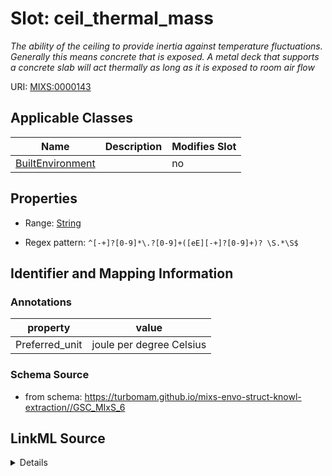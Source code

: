 # Slot: ceil_thermal_mass


_The ability of the ceiling to provide inertia against temperature fluctuations. Generally this means concrete that is exposed. A metal deck that supports a concrete slab will act thermally as long as it is exposed to room air flow_



URI: [MIXS:0000143](https://w3id.org/mixs/0000143)



<!-- no inheritance hierarchy -->




## Applicable Classes

| Name | Description | Modifies Slot |
| --- | --- | --- |
[BuiltEnvironment](BuiltEnvironment.md) |  |  no  |







## Properties

* Range: [String](String.md)

* Regex pattern: `^[-+]?[0-9]*\.?[0-9]+([eE][-+]?[0-9]+)? \S.*\S$`





## Identifier and Mapping Information





### Annotations

| property | value |
| --- | --- |
| Preferred_unit | joule per degree Celsius |



### Schema Source


* from schema: https://turbomam.github.io/mixs-envo-struct-knowl-extraction//GSC_MIxS_6




## LinkML Source

<details>
```yaml
name: ceil_thermal_mass
annotations:
  Preferred_unit:
    tag: Preferred_unit
    value: joule per degree Celsius
description: The ability of the ceiling to provide inertia against temperature fluctuations.
  Generally this means concrete that is exposed. A metal deck that supports a concrete
  slab will act thermally as long as it is exposed to room air flow
title: ceiling thermal mass
notes:
- ceiling
- mass
from_schema: https://turbomam.github.io/mixs-envo-struct-knowl-extraction//GSC_MIxS_6
rank: 1000
slot_uri: MIXS:0000143
multivalued: false
alias: ceil_thermal_mass
domain_of:
- BuiltEnvironment
range: string
required: false
recommended: false
pattern: ^[-+]?[0-9]*\.?[0-9]+([eE][-+]?[0-9]+)? \S.*\S$

```
</details>